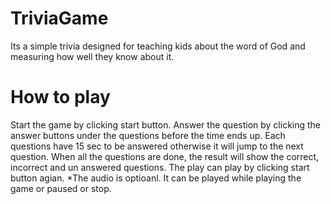 # TriviaGame
Its a simple trivia designed for teaching kids about the word of God and measuring how well they know about it.
# How to play
Start the game by clicking start button.
Answer the question by clicking the answer buttons under the questions before the time ends up.
Each questions have 15 sec to be answered otherwise it will jump to the next question.
When all the questions are done, the result will show the correct, incorrect and un answered questions.
The play can play by clicking start button agian.
*The audio is optioanl. It can be played while playing the game or paused or stop.
